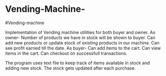 # Vending-Machine-
#Vending-machine

Implementation of Vending machine utilities for both buyer and owner. As owner- Number of products we have in stock will be shown to buyer. Can add new products or update stock of existing products in our machine. Can see profit earned till the date. As buyer- Can add items to the cart. Can view items in the cart. Can checkout on successfull transactions.

The program uses text file to keep track of items available in stock and adding new stock. The stock gets updated after each purchase.
